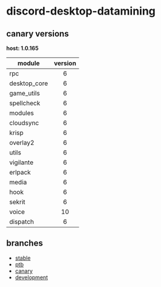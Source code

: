 # discord-desktop-datamining

## canary versions

**host: 1.0.165**

| module | version |
| ------ | :-----: |
| rpc | 6 |
| desktop_core | 6 |
| game_utils | 6 |
| spellcheck | 6 |
| modules | 6 |
| cloudsync | 6 |
| krisp | 6 |
| overlay2 | 6 |
| utils | 6 |
| vigilante | 6 |
| erlpack | 6 |
| media | 6 |
| hook | 6 |
| sekrit | 6 |
| voice | 10 |
| dispatch | 6 |

## branches

- [stable](https://github.com/OpenAsar/discord-desktop-datamining/tree/stable)
- [ptb](https://github.com/OpenAsar/discord-desktop-datamining/tree/ptb)
- [canary](https://github.com/OpenAsar/discord-desktop-datamining/tree/canary)
- [development](https://github.com/OpenAsar/discord-desktop-datamining/tree/development)